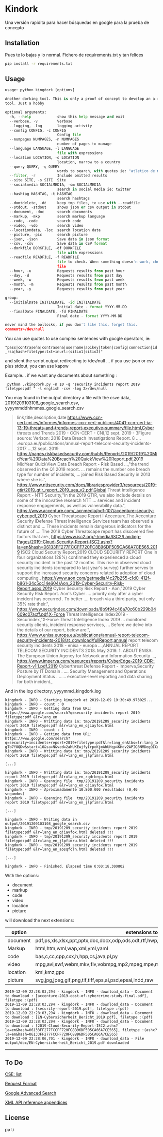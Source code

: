 # Kindork

Una versión rapidita para hacer búsquedas en google para la prueba de concepto

## Installation

Pues te lo bajas y lo normal. Fichero de requirements.txt y tan felices

```bash
pip install -r requirements.txt
```

## Usage

```python
usage: python kingdork [options]

Another dorking tool. This is only a proof of concept to develop an a right
tool. Just a hobby

optional arguments:
  -h, --help            show this help message and exit
  --verbose, -v         Verbose
  --logging, -log       logging activity
  --config CONFIG, -c CONFIG
                        Config file
  --numpages NUMPAGES, -n NUMPAGES
                        number of pages to manage
  --language LANGUAGE, -l LANGUAGE
                        file with expressions
  --location LOCATION, -o LOCATION
                        location, narrow to a country
  --query QUERY, -q QUERY
                        words to search, with quotes ie: "atletico de madrid"
  --filter, -r          Include omitted results
  --site SITE, -s SITE  Site
  --socialmedia SOCIALMEDIA, -sm SOCIALMEDIA
                        search in social media ie: twitter
  --hashtag HASHTAG, -t HASHTAG
                        search hashtags
  --dontdelete, -dd     keep tmp files, to use with --readfile
  --stdout, -stdout     shows json or csv output in stdout
  --document, -doc      search documents
  --markup, -mkp        search markup language
  --code, -code         search code
  --video, -vdo         search video
  --locationdata, -loc  search location data
  --picture, -pic       search picture
  --json, -json         Save data in json format
  --csv, -csv           Save data in CSV format
  --dorkfile DORKFILE, -df DORKFILE
                        file with expressions
  --readfile READFILE, -f READFILE
                        file to check. When something doesn'n work, check the
                        file
  --hour, -u            Requests results from past hour
  --day, -d             Requests results from past day
  --week, -w            Requests results from past week
  --month, -m           Requests results from past month
  --year, -y            Requests results from past year

group:
  --initialDate INITIALDATE, -id INITIALDATE
                        Initial date - format YYYY-MM-DD
  --finalDate FINALDATE, -fd FINALDATE
                        Final date - format YYYY-MM-DD

never mind the bollocks, if you don't like this, forget this.
comments>/dev/null
```


You can use quotes to use complex sentences with google operators, ie:

``` "pass|contraseña|contrasena|username|apikey|token|config|connection|id_rsa|hash+filetype:txt+inurl:(sitio1|sitio2)" ```

and silent the script output redirecting to /dev/null ... if you use json or csv plus stdout, you can use kapow


Example... if we want any documents about something :

```  python ./kingdork.py -n 10 -q "security incidents report 2019 filetype:pdf " -l english -csv -log 2>/dev/null ```

You may found in the output directory a file with the csve data, 20191209103108_google_search.csv, yyyymmddhhmmss_google_search.csv

> link,title,description,date
> https://www.ccn-cert.cni.es/informes/informes-ccn-cert-publicos/4041-ccn-cert-ia-13-19-threats-and-trends-report-executive-summary/file.html,Cyber threats and Trends 2019 - CCN-CERT - CNI,12 sept. 2019 - 3Figure source: Verizon: 2018 Data Breach Investigations Report. 8 .... .europa.eu/publications/annual-report-telecom-security-incidents-2017 ...,12 sept. 2019
> https://pages.riskbasedsecurity.com/hubfs/Reports/2019/2019%20MidYear%20Data%20Breach%20QuickView%20Report.pdf,2019 MidYear QuickView Data Breach Report - Risk Based ...,"the trend observed in the Q1 2019 report. ... remains the number one breach type for number of incidents, ... joined Risk Based Security in 2013 where she is.",
> https://www.nttsecurity.com/docs/librariesprovider3/resources/2019-gtir/2019_gtir_report_2019_uea_v2.pdf,Global Threat Intelligence Report - NTT Security,"In the 2019 GTIR, we also include details on some of the innovative research NTT ... services and incident response engagements, as well as vulnerability data.",
> https://www.accenture.com/_acnmedia/pdf-107/accenture-security-cyber.pdf,2019 Cyber Threatscape Report I Accenture,The Accenture Security iDefense Threat Intelligence Services team has observed a distinct and ... These incidents remain dangerous indicators for the future of .... The 2019 Cyber Threatscape report has discovered five factors that are.,
> https://www.isc2.org/-/media/ISC2/Landing-Pages/2019-Cloud-Security-Report-ISC2.ashx?la=en&hash=06133FF277FCCFF720FC8B96DF505CA66A7CE565,2019 ISC2 Cloud Security Report,2019 CLOUD SECURITY REPORT One in four organizations (28%) confirmed they experienced a cloud security incident in the past 12 months. This rise in observed cloud security incidents (compared to last year's survey) further serves to support the increased security concerns related to adoption of cloud computing.,
> https://www.aon.com/getmedia/4c27b255-c1d0-412f-b861-34c5cc14e604/Aon_2019-Cyber-Security-Risk-Report.aspx,2019 Cyber Security Risk Report - Aon,"2019 Cyber Security Risk Report. Aon's Cyber .... priority only after a cyber incident has occurred . To better .... breach via a third party, but only 35% rate their.",
> https://www.securindex.com/downloads/8b9f94c46a70c60b229b04609c07acff.pdf,X-Force Threat Intelligence Index2019 - Securindex,"X-Force Threat Intelligence Index 2019 ... monitored security clients, incident response services, ... Before we delve into the details of our report, below are.",
> https://www.enisa.europa.eu/publications/annual-report-telecom-security-incidents-2018/at_download/fullReport,annual report telecom security incidents 2018 - enisa - europa ...,ANNUAL REPORT TELECOM SECURITY INCIDENTS 2018. May 2019. 1. ABOUT ENISA. The European Union Agency for Network and Information Security ...,
> https://www.imperva.com/resources/reports/CyberEdge-2019-CDR-Report-v1.1.pdf,2019 Cyberthreat Defense Report - Imperva,Security Posture by IT Domain . .... Security Management and Operations Deployment Status . ...... executive-level reporting and data sharing for both incident.,

And in the log directory, yyyymmd_kingdork.log

```
kingdork - INFO - Starting kingdork at 2019-12-09 10:30:49.973025...
kingdork - INFO - count : 0
kingdork - INFO - Getting data from URL: https://www.google.com/search?q=security incidents report 2019 filetype:pdf &lr=lang_en
kingdork - INFO - Writting data in: tmp/20191209_security incidents report 2019 filetype:pdf &lr=lang_en_qjiayfox.html
kingdork - INFO - count : 1
kingdork - INFO - Getting data from URL: https://www.google.com/search?q=security+incidents+report+2019+filetype:pdf&lr=lang_en&tbs=lr:lang_1en&ei=ShTuXd_7MYfU-gTb7YOQDw&start=10&sa=N&ved=2ahUKEwjfyIrpoKjmAhUHqp4KHdv2APIQ8NMDegQICxBJ
kingdork - INFO - Writting data in: tmp/20191209_security incidents report 2019 filetype:pdf &lr=lang_en_jlpfimru.html

[...]

kingdork - INFO - Writting data in: tmp/20191209_security incidents report 2019 filetype:pdf &lr=lang_en_zqdrbega.html
kingdork - INFO - Openning file  tmp/20191209_security incidents report 2019 filetype:pdf &lr=lang_en_qjiayfox.html
kingdork - INFO - Aproximadamente 10.800.000 resultados (0,40 segundos) 
kingdork - INFO - Openning file  tmp/20191209_security incidents report 2019 filetype:pdf &lr=lang_en_jlpfimru.html

[...]

kingdork - INFO - Writing data in output/20191209103108_google_search.csv
kingdork - INFO - tmp/20191209_security incidents report 2019 filetype:pdf &lr=lang_en_qjiayfox.html deleted !!!
kingdork - INFO - tmp/20191209_security incidents report 2019 filetype:pdf &lr=lang_en_jlpfimru.html deleted !!!
kingdork - INFO - tmp/20191209_security incidents report 2019 filetype:pdf &lr=lang_en_aosqfcln.html deleted !!!

[...]

kingdork - INFO - Finished. Elapsed time 0:00:18.300802
```

With the options: 
- document 
- markup 
- code 
- video
- location 
- picture 

will download the next extensions: 

|option|extensions to download|
|------|----------------------|
|document | pdf,ps,xls,xlsx,ppt,pptx,doc,docx,odp,ods,odt,rtf,hwp,txt,tex,text|
|Markup | html,htm,wml,wap,xml,yml,yaml|
|code | bas,c,cc,cpp,cxx,h,hpp,cs,java,pl,py|
|video| mpg,avi,swf,webm,mkv,flv,vobmpg,mp2,mpeg,mpe,mpv,mov,qt,wmv,rm,rmvb,m4v,3gp,f4v,f4p,f4a,f4b|
|location | kml,kmz,gpx|
|picture| svg,jpg,jpeg,gif,png,tif,tiff,eps,ai,psd,epsai,indd,raw|

```
2019-12-09 22:28:03,294 - kingdork - INFO - download_data - Document to download : [accenture-2019-cost-of-cybercrime-study-final.pdf], filetype :(pdf)
2019-12-09 22:28:03,294 - kingdork - INFO - download_data - Document to download : [security-report-2019.pdf], filetype :(pdf)
2019-12-09 22:28:03,294 - kingdork - INFO - download_data - Document to download : [EN-Cybersicherheit_Bericht_2019.pdf], filetype :(pdf)
2019-12-09 22:28:03,294 - kingdork - INFO - download_data - Document to download : [2019-Cloud-Security-Report-ISC2.ashx?la=en&hash=06133FF277FCCFF720FC8B96DF505CA66A7CE565], filetype :(ashx?la=en&hash=06133FF277FCCFF720FC8B96DF505CA66A7CE565)
2019-12-09 22:28:06,701 - kingdork - INFO - download_data - File output/doc/EN-Cybersicherheit_Bericht_2019.pdf downloaded
```
---

## To Do
[CSE: list](https://developers.google.com/custom-search/v1/cse/list)

[Request Format](https://support.google.com/gsa/answer/6329265#4134d4ec-c7f1-4eff-ae65-b171e689ca5a)

[Google Advanced Search](https://www.google.com/advanced_search)

[XML API reference appendices](https://developers.google.com/custom-search/docs/xml_results_appendices#countryCollections)
## License

pa ti